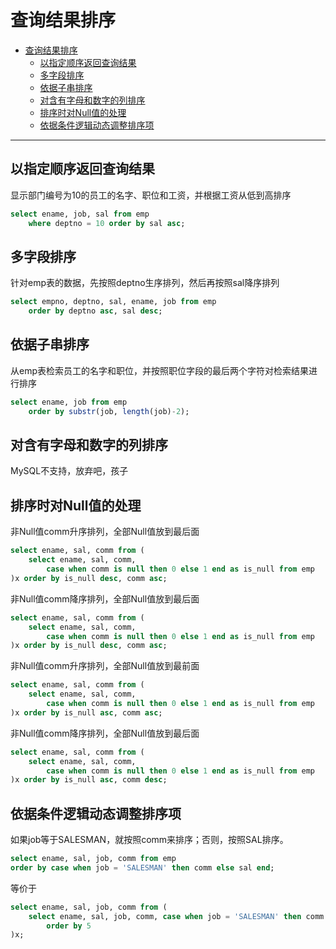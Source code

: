 # 查询结果排序

- [查询结果排序](#查询结果排序)
  - [以指定顺序返回查询结果](#以指定顺序返回查询结果)
  - [多字段排序](#多字段排序)
  - [依据子串排序](#依据子串排序)
  - [对含有字母和数字的列排序](#对含有字母和数字的列排序)
  - [排序时对Null值的处理](#排序时对null值的处理)
  - [依据条件逻辑动态调整排序项](#依据条件逻辑动态调整排序项)

***

## 以指定顺序返回查询结果

显示部门编号为10的员工的名字、职位和工资，并根据工资从低到高排序

```SQL
select ename, job, sal from emp
    where deptno = 10 order by sal asc;
```

## 多字段排序

针对emp表的数据，先按照deptno生序排列，然后再按照sal降序排列

```SQL
select empno, deptno, sal, ename, job from emp
    order by deptno asc, sal desc;
```

## 依据子串排序

从emp表检索员工的名字和职位，并按照职位字段的最后两个字符对检索结果进行排序

```SQL
select ename, job from emp
    order by substr(job, length(job)-2);
```

## 对含有字母和数字的列排序

MySQL不支持，放弃吧，孩子

## 排序时对Null值的处理

非Null值comm升序排列，全部Null值放到最后面

```SQL
select ename, sal, comm from (
    select ename, sal, comm,
        case when comm is null then 0 else 1 end as is_null from emp
)x order by is_null desc, comm asc;
```

非Null值comm降序排列，全部Null值放到最后面

```SQL
select ename, sal, comm from (
    select ename, sal, comm,
        case when comm is null then 0 else 1 end as is_null from emp
)x order by is_null desc, comm asc;
```

非Null值comm升序排列，全部Null值放到最前面

```SQL
select ename, sal, comm from (
    select ename, sal, comm,
        case when comm is null then 0 else 1 end as is_null from emp
)x order by is_null asc, comm asc;
```

非Null值comm降序排列，全部Null值放到最后面

```SQL
select ename, sal, comm from (
    select ename, sal, comm,
        case when comm is null then 0 else 1 end as is_null from emp
)x order by is_null asc, comm desc;
```

## 依据条件逻辑动态调整排序项

如果job等于SALESMAN，就按照comm来排序；否则，按照SAL排序。

```SQL
select ename, sal, job, comm from emp
order by case when job = 'SALESMAN' then comm else sal end;
```

等价于

```SQL
select ename, sal, job, comm from (
    select ename, sal, job, comm, case when job = 'SALESMAN' then comm else sal end from emp
        order by 5
)x;
```
